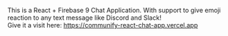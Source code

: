 This is a React + Firebase 9 Chat Application.
With support to give emoji reaction to any text message like Discord and Slack!  
Give it a visit here: https://communify-react-chat-app.vercel.app
